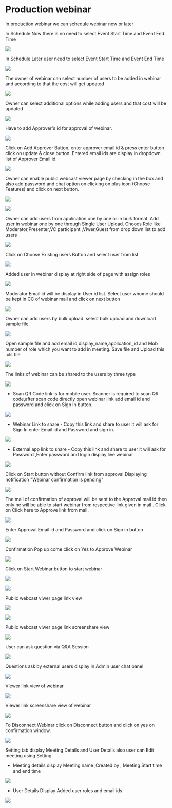 # Production webinar

 In production webinar we can schedule webinar now or later

In Schedule Now there is no need to select Event Start Time and Event End Time

![](../.gitbook/assets/schedule_later.PNG)

In Schedule Later user need to select Event Start Time and Event End Time

![](../.gitbook/assets/image%20%2863%29.png)

The owner of webinar can select number of users to be added in webinar and according to that the cost will get updated

![](../.gitbook/assets/image%20%28210%29.png)

Owner can select additional options while adding users and that cost will be updated

![](../.gitbook/assets/image%20%2891%29.png)

Have to add Approver's id for approval of webinar. 

![](../.gitbook/assets/image%20%2879%29.png)

Click on Add Approver Button, enter approver email id & press enter button click on update & close button. Entered email ids are display in dropdown list of Approver Email id.

![](../.gitbook/assets/image%20%28216%29.png)

Owner can enable public webcast viewer page by checking in the box and also add password and chat option on clicking on plus icon \(Choose Features\) and click on next button.

![](../.gitbook/assets/image%20%2882%29.png)

![](../.gitbook/assets/image%20%28156%29.png)

Owner can add users from application one by one or in bulk format .Add user in webinar one by one through Single User Upload. Chooes Role like Moderator,Presenter,VC participant ,Viwer,Guest from drop down list to add users 

![](../.gitbook/assets/image%20%28198%29.png)

Click on Choose Existing users Button and select user from list 

![](../.gitbook/assets/image%20%28145%29.png)

Added user in webinar display at right side of page with assign roles

![](../.gitbook/assets/image%20%2892%29.png)

 Moderator Email id will be display in User id list. Select user whome should be kept in CC of webinar mail and click on next button

![](../.gitbook/assets/image%20%28215%29.png)

Owner can add users by bulk upload. select bulk upload and download sample file.

![](../.gitbook/assets/image%20%28134%29.png)

Open sample file and add email id,display\_name,application\_id and Mob number of role which you want to add in meeting. Save file and Upload this .xls file 

![](../.gitbook/assets/image%20%28226%29.png)

 The links of webinar can be shared to the users by three type

![](../.gitbook/assets/image%20%28259%29.png)

* Scan QR Code link is for mobile user. Scanner is required to scan QR code,after scan code directly open webinar link add email id and password and click on Sign In button.

![](../.gitbook/assets/image%20%28132%29.png)

* Webinar Link to share - Copy this link and share to user it will ask for Sign In enter Email id and Password and sign in.

![](../.gitbook/assets/image%20%28212%29.png)

* External app link to share - Copy this link and share to user it will ask for Password ,Enter password and login display live webinar

![](../.gitbook/assets/image%20%28128%29.png)

Click on Start button without Confirm link from approval Displaying notification "Webinar confirmation is pending"

![](../.gitbook/assets/image%20%2850%29.png)

The mail of confirmation of approval will be sent to the Approval mail id then only he will be able to start webinar from respective link given in mail . Click on Click here to Approve link from mail.

![](../.gitbook/assets/image%20%2886%29.png)

Enter Approval Email id and Password and click on Sign in button

![](../.gitbook/assets/image%20%285%29.png)

Confirmation Pop up come click on Yes to Approve Webinar

![](../.gitbook/assets/image%20%28175%29.png)

Click on Start Webinar button to start webinar

![](../.gitbook/assets/image%20%28253%29.png)

![](../.gitbook/assets/image%20%28168%29.png)

Public webcast viwer page link view

![](../.gitbook/assets/image%20%28108%29.png)

![](../.gitbook/assets/image%20%28166%29.png)

Public webcast viwer page link screenshare view

![](../.gitbook/assets/image%20%28152%29.png)

User can ask question via Q&A Session 

![](../.gitbook/assets/image%20%287%29.png)

Questions ask by external users display in Admin user chat panel

![](../.gitbook/assets/image%20%28181%29.png)

Viewer link view of webinar

![](../.gitbook/assets/image%20%2865%29.png)

Viewer link screenshare view of webinar

![](../.gitbook/assets/image%20%2829%29.png)

To Disconnect Webinar click on Disconnect button and click on yes on confirmation window.

![](../.gitbook/assets/image%20%28117%29.png)

Setting tab display Meeting Details and User Details also user can Edit meeting using Setting

* Meeting details display Meeting name ,Created by , Meeting Start time and end time

![](../.gitbook/assets/image%20%2822%29.png)

* User Details Display Added user roles and email ids 

![](../.gitbook/assets/image%20%2861%29.png)

